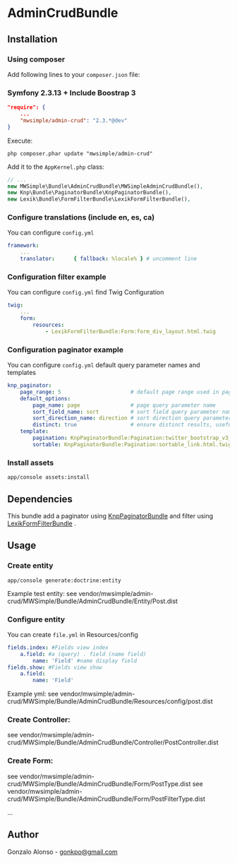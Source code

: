 AdminCrudBundle
===============

## Installation

### Using composer

Add following lines to your `composer.json` file:

### Symfony 2.3.13 + Include Boostrap 3

```json
"require": {
    ...
    "mwsimple/admin-crud": "2.3.*@dev"
}
```

Execute:

```cli
php composer.phar update "mwsimple/admin-crud"
```

Add it to the `AppKernel.php` class:

```php
// ...
new MWSimple\Bundle\AdminCrudBundle\MWSimpleAdminCrudBundle(),
new Knp\Bundle\PaginatorBundle\KnpPaginatorBundle(),
new Lexik\Bundle\FormFilterBundle\LexikFormFilterBundle(),
```

### Configure translations (include en, es, ca)

You can configure `config.yml`

```yaml
framework:
    ...
    translator:      { fallback: %locale% } # uncomment line
```

### Configuration filter example

You can configure `config.yml` find Twig Configuration

```yaml
twig:
    ...
    form:
        resources:
            - LexikFormFilterBundle:Form:form_div_layout.html.twig
```

### Configuration paginator example

You can configure `config.yml` default query parameter names and templates

```yaml
knp_paginator:
    page_range: 5                      # default page range used in pagination control
    default_options:
        page_name: page                # page query parameter name
        sort_field_name: sort          # sort field query parameter name
        sort_direction_name: direction # sort direction query parameter name
        distinct: true                 # ensure distinct results, useful when ORM queries are using GROUP BY statements
    template:
        pagination: KnpPaginatorBundle:Pagination:twitter_bootstrap_v3_pagination.html.twig # bootstrap 3 sliding pagination controls template
        sortable: KnpPaginatorBundle:Pagination:sortable_link.html.twig # sort link template
```

### Install assets

```cli
app/console assets:install
```

## Dependencies

This bundle add a paginator using [KnpPaginatorBundle](https://github.com/KnpLabs/KnpPaginatorBundle) and filter using [LexikFormFilterBundle](https://github.com/lexik/LexikFormFilterBundle) .

## Usage

### Create entity

```cli
app/console generate:doctrine:entity
```
Example test entity:
see vendor/mwsimple/admin-crud/MWSimple/Bundle/AdminCrudBundle/Entity/Post.dist

### Configure entity

You can create `file.yml` in Resources/config
```yaml
fields.index: #Fields view index
    a.field: #a (query) . field (name field)
        name: 'Field' #name display field
fields.show: #Fields view show
    a.field:
        name: 'Field'
```

Example yml:
see vendor/mwsimple/admin-crud/MWSimple/Bundle/AdminCrudBundle/Resources/config/post.dist

### Create Controller:
see vendor/mwsimple/admin-crud/MWSimple/Bundle/AdminCrudBundle/Controller/PostController.dist

### Create Form:
see vendor/mwsimple/admin-crud/MWSimple/Bundle/AdminCrudBundle/Form/PostType.dist
see vendor/mwsimple/admin-crud/MWSimple/Bundle/AdminCrudBundle/Form/PostFilterType.dist

...

## Author

Gonzalo Alonso - gonkpo@gmail.com